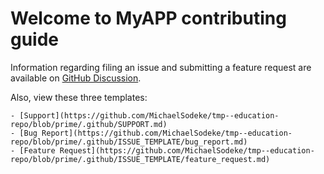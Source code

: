 # Welcome to MyAPP contributing guide

Information regarding filing an issue and submitting a feature request are
available on [GitHub Discussion](https://github.com/MichaelSodeke/tmp--education-repo/discussions).

Also, view these three templates:

	- [Support](https://github.com/MichaelSodeke/tmp--education-repo/blob/prime/.github/SUPPORT.md)
	- [Bug Report](https://github.com/MichaelSodeke/tmp--education-repo/blob/prime/.github/ISSUE_TEMPLATE/bug_report.md)
	- [Feature Request](https://github.com/MichaelSodeke/tmp--education-repo/blob/prime/.github/ISSUE_TEMPLATE/feature_request.md)

